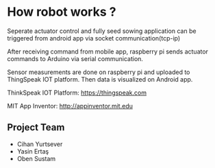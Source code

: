 # How robot works ?

Seperate actuator control and fully seed sowing application can be triggered from android app via socket communication(tcp-ip) 

After receiving command from mobile app, raspberry pi sends actuator commands to Arduino via serial communication.

Sensor measurements are done on raspberry pi and uploaded to ThingSpeak IOT platform. Then data is visualized on Android app.

ThinkSpeak IOT Platform: https://thingspeak.com

MIT App Inventor: http://appinventor.mit.edu

## Project Team
- Cihan Yurtsever
- Yasin Ertaş
- Oben Sustam
